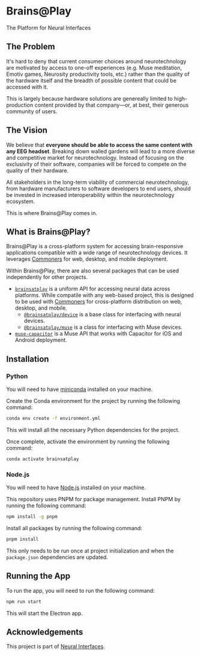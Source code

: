 # Brains@Play
The Platform for Neural Interfaces

## The Problem
It's hard to deny that current consumer choices around neurotechnology are motivated by access to one-off experiences (e.g. Muse meditation, Emotiv games, Neurosity productivity tools, etc.) rather than the quality of the hardware itself and the breadth of possible content that could be accessed with it. 

This is largely because hardware solutions are genereally limited to high-production content provided by that company—or, at best, their generous community of users.

## The Vision
We believe that **everyone should be able to access the same content with any EEG headset**. Breaking down walled gardens will lead to a more diverse and competitive market for neurotechnology. Instead of focusing on the exclusivity of their software, companies will be forced to compete on the quality of their hardware.

All stakeholders in the long-term viability of commercial neurotechnology, from hardware manufacturers to software developers to end users, should be invested in increased interoperability within the neurotechnology ecosystem.

This is where Brains@Play comes in.

## What is Brains@Play?
Brains@Play is a cross-platform system for accessing brain-responsive applications compatible with a wide range of neurotechnology devices. It leverages [Commoners](https://commoners.dev) for web, desktop, and mobile deployment.

Within Brains@Play, there are also several packages that can be used independently for other projects.
- [`brainsatplay`](./packages/brainsatplay) is a uniform API for accessing neural data across platforms. While compatile with any web-based project, this is designed to be used with [Commoners](https://commoners.dev) for cross-platform distribution on web, desktop, and mobile.
    - [`@brainsatplay/device`](./packages/@brainsatplay/device) is a base class for interfacing with neural devices.
    - [`@brainsatplay/muse`](./packages/@brainsatplay/muse) is a class for interfacing with Muse devices.
- [`muse-capacitor`](./packages/muse-capacitor) is a Muse API that works with Capacitor for iOS and Android deployment.

## Installation
### Python
You will need to have [miniconda](https://docs.conda.io/en/latest/miniconda.html) installed on your machine.

Create the Conda environment for the project by running the following command:

```bash
conda env create -f environment.yml 
```
This will install all the necessary Python dependencies for the project.

Once complete, activate the environment by running the following command:
```bash
conda activate brainsatplay
```

### Node.js
You will need to have [Node.js](https://nodejs.org/en/) installed on your machine.

This repository uses PNPM for package management. Install PNPM by running the following command:
```bash
npm install -g pnpm
```

Install all packages by running the following command:
```bash
pnpm install
```

This only needs to be run once at project initialization and when the `package.json` dependencies are updated.

## Running the App
To run the app, you will need to run the following command:
```bash
npm run start
```

This will start the Electron app.

## Acknowledgements
This project is part of [Neural Interfaces](https://github.com/neuralinterfaces).